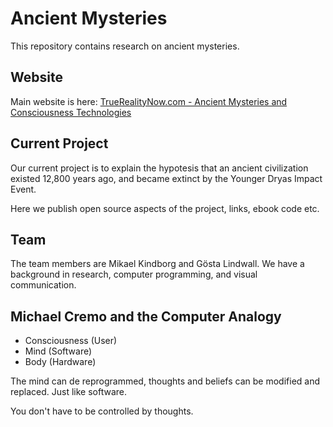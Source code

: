 # Ancient Mysteries

This repository contains research on ancient mysteries.

## Website

Main website is here: [TrueRealityNow.com - Ancient Mysteries and Consciousness Technologies](https://truerealitynow.com)

## Current Project

Our current project is to explain the hypotesis that an ancient civilization existed 12,800 years ago, and became extinct by the Younger Dryas Impact Event.

Here we publish open source aspects of the project, links, ebook code etc.

## Team

The team members are Mikael Kindborg and Gösta Lindwall. We have a background in research, computer programming, and visual communication.

## Michael Cremo and the Computer Analogy

- Consciousness (User)
- Mind (Software)
- Body (Hardware)

The mind can de reprogrammed, thoughts and beliefs can be modified and replaced. Just like software.

You don't have to be controlled by thoughts.
